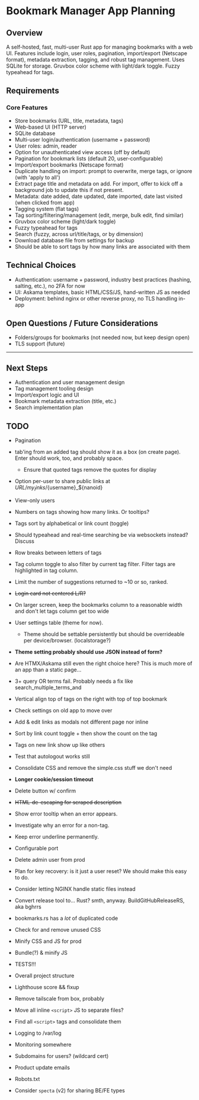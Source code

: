 # Bookmark Manager App Planning

## Overview

A self-hosted, fast, multi-user Rust app for managing bookmarks with a web UI. Features include login, user roles, pagination, import/export (Netscape format), metadata extraction, tagging, and robust tag management. Uses SQLite for storage. Gruvbox color scheme with light/dark toggle. Fuzzy typeahead for tags.

## Requirements

### Core Features

- Store bookmarks (URL, title, metadata, tags)
- Web-based UI (HTTP server)
- SQLite database
- Multi-user login/authentication (username + password)
- User roles: admin, reader
- Option for unauthenticated view access (off by default)
- Pagination for bookmark lists (default 20, user-configurable)
- Import/export bookmarks (Netscape format)
- Duplicate handling on import: prompt to overwrite, merge tags, or ignore (with 'apply to all')
- Extract page title and metadata on add. For import, offer to kick off a background job to update this if not present.
- Metadata: date added, date updated, date imported, date last visited (when clicked from app)
- Tagging system (flat tags)
- Tag sorting/filtering/management (edit, merge, bulk edit, find similar)
- Gruvbox color scheme (light/dark toggle)
- Fuzzy typeahead for tags
- Search (fuzzy, across url/title/tags, or by dimension)
- Download database file from settings for backup
- Should be able to sort tags by how many links are associated with them

## Technical Choices

- Authentication: username + password, industry best practices (hashing, salting, etc.), no 2FA for now
- UI: Askama templates, basic HTML/CSS/JS, hand-written JS as needed
- Deployment: behind nginx or other reverse proxy, no TLS handling in-app

## Open Questions / Future Considerations

- Folders/groups for bookmarks (not needed now, but keep design open)
- TLS support (future)

---

## Next Steps

- Authentication and user management design
- Tag management tooling design
- Import/export logic and UI
- Bookmark metadata extraction (title, etc.)
- Search implementation plan

## TODO

- Pagination
- tab'ing from an added tag should show it as a box (on create page). Enter should work, too, and probably space.
  - Ensure that quoted tags remove the quotes for display
- Option per-user to share public links at $URL/my_links/${username}\_${nanoid}
- View-only users
- Numbers on tags showing how many links. Or tooltips?
- Tags sort by alphabetical or link count (toggle)
- Should typeahead and real-time searching be via websockets instead? Discuss
- Row breaks between letters of tags
- Tag column toggle to also filter by current tag filter. Filter tags are highlighted in tag column.
- Limit the number of suggestions returned to ~10 or so, ranked.
- ~~Login card not centered L/R?~~
- On larger screen, keep the bookmarks column to a reasonable width and don't let tags column get too wide
- User settings table (theme for now).
  - Theme should be settable persistently but should be overrideable per device/browser. (localstorage?)
- **Theme setting probably should use JSON instead of form?**
- Are HTMX/Askama still even the right choice here? This is much more of an app than a static page...
- 3+ query OR terms fail. Probably needs a fix like search_multiple_terms_and
- Vertical align top of tags on the right with top of top bookmark
- Check settings on old app to move over
- Add & edit links as modals not different page nor inline
- Sort by link count toggle + then show the count on the tag
- Tags on new link show up like others
- Test that autologout works still
- Consolidate CSS and remove the simple.css stuff we don't need
- **Longer cookie/session timeout**
- Delete button w/ confirm
- ~~HTML-de-escaping for scraped description~~
- Show error tooltip when an error appears.
- Investigate why an error for a non-tag.
- Keep error underline permanently.

- Configurable port
- Delete admin user from prod
- Plan for key recovery: is it just a user reset? We should make this easy to do.

- Consider letting NGINX handle static files instead
- Convert release tool to... Rust? smth, anyway. BuildGitHubReleaseRS, aka bghrrs
- bookmarks.rs has a _lot_ of duplicated code
- Check for and remove unused CSS
- Minify CSS and JS for prod
- Bundle(?) & minify JS
- TESTS!!!
- Overall project structure
- Lighthouse score && fixup
- Remove tailscale from box, probably
- Move all inline `<script>` JS to separate files?
- Find all `<script>` tags and consolidate them
- Logging to /var/log
- Monitoring somewhere
- Subdomains for users? (wildcard cert)
- Product update emails
- Robots.txt
- Consider `specta` (v2) for sharing BE/FE types
